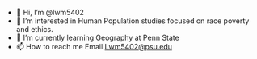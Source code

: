 - 👋 Hi, I’m @lwm5402
- 👀 I’m interested in Human Population studies focused on race poverty and ethics.
- 🌱 I’m currently learning Geography at Penn State
- 📫 How to reach me Email Lwm5402@psu.edu

<!---
lwm5402/lwm5402 is a ✨ special ✨ repository because its `README.md` (this file) appears on your GitHub profile.
You can click the Preview link to take a look at your changes.
--->
